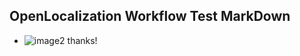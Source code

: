 ## OpenLocalization Workflow Test MarkDown
* ![image2](.\38f94e9f-468e-4c69-b33a-6c496e7945de.png) thanks!

<!--HONumber=Nov16_HO5-->


